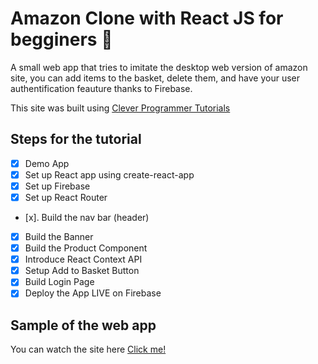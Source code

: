 # **Amazon Clone with React JS for begginers :wave:**
A small web app that tries to imitate the desktop web version of amazon site, you can add items to the basket, delete them, and have your user authentification feauture thanks to Firebase.

This site was built using [Clever Programmer Tutorials](https://www.youtube.com/c/CleverProgrammer/videos)

## **Steps for the tutorial**
- [x] Demo App
- [x] Set up React app using create-react-app
- [x] Set up Firebase
- [x] Set up React Router
- [x]. Build the nav bar (header)
- [x] Build the Banner
- [x] Build the Product Component
- [x] Introduce React Context API
- [x] Setup Add to Basket Button
- [x] Build Login Page
- [x] Deploy the App LIVE on Firebase

## **Sample of the web app**
You can watch the site here [Click me!](https://clone-31d90.web.app/)

